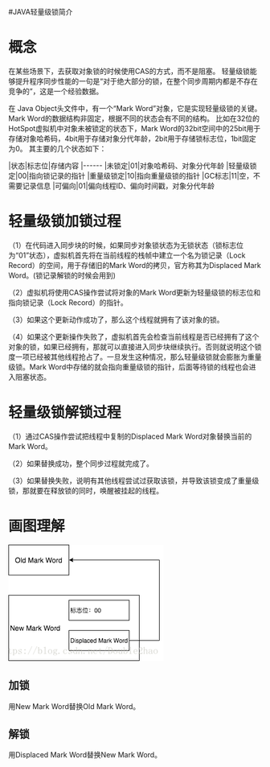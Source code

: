 #JAVA轻量级锁简介
# 概念

在某些场景下，去获取对象锁的时候使用CAS的方式，而不是阻塞。 轻量级锁能够提升程序同步性能的一句是“对于绝大部分的锁，在整个同步周期内都是不存在竞争的”，这是一个经验数据。

在 Java Object头文件中，有一个“Mark Word”对象，它是实现轻量级锁的关键。 Mark Word的数据结构非固定，根据不同的状态会有不同的结构。 比如在32位的HotSpot虚拟机中对象未被锁定的状态下，Mark Word的32bit空间中的25bit用于存储对象哈希码，4bit用于存储对象分代年龄，2bit用于存储锁标志位，1bit固定为0。 其主要的几个状态如下：

|状态|标志位|存储内容
|------
|未锁定|01|对象哈希码、对象分代年龄
|轻量级锁定|00|指向锁记录的指针
|重量级锁定|10|指向重量级锁的指针
|GC标志|11|空，不需要记录信息
|可偏向|01|偏向线程ID、偏向时间戳，对象分代年龄

# 轻量级锁加锁过程

（1）在代码进入同步块的时候，如果同步对象锁状态为无锁状态（锁标志位为“01”状态），虚拟机首先将在当前线程的栈帧中建立一个名为锁记录（Lock Record）的空间，用于存储旧的Mark Word的拷贝，官方称其为Displaced Mark Word。(锁记录解锁的时候会用到)

（2）虚拟机将使用CAS操作尝试将对象的Mark Word更新为轻量级锁的标志位和指向锁记录（Lock Record）的指针。

（3）如果这个更新动作成功了，那么这个线程就拥有了该对象的锁。

（4）如果这个更新操作失败了，虚拟机首先会检查当前线程是否已经拥有了这个对象的锁，如果已经拥有，那就可以直接进入同步块继续执行。否则就说明这个锁度一项已经被其他线程抢占了。一旦发生这种情况，那么轻量级锁就会膨胀为重量级锁。Mark Word中存储的就会指向重量级锁的指针，后面等待锁的线程也会进入阻塞状态。

# 轻量级锁解锁过程

（1）通过CAS操作尝试把线程中复制的Displaced Mark Word对象替换当前的Mark Word。

（2）如果替换成功，整个同步过程就完成了。

（3）如果替换失败，说明有其他线程尝试过获取该锁，并导致该锁变成了重量级锁，那就要在释放锁的同时，唤醒被挂起的线程。

# 画图理解

<img src="https://raw.githubusercontent.com/Double2hao/xujiajia_blog/main/img/2380.png" alt="在这里插入图片描述">

## 加锁

用New Mark Word替换Old Mark Word。

## 解锁

用Displaced Mark Word替换New Mark Word。